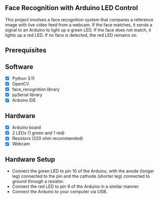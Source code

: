 ## Face Recognition with Arduino LED Control

This project involves a face recognition system that compares a reference image with live video feed from a webcam. If the face matches, it sends a signal to an Arduino to light up a green LED. If the face does not match, it lights up a red LED. If no face is detected, the red LED remains on.

## Prerequisites
## Software
- [x] Python 3.11
- [x] OpenCV
- [X] face_recognition library
- [X] pySerial library
- [X] Arduino IDE
## Hardware
- [x] Arduino board
- [x] 2 LEDs (1 green and 1 red)
- [X] Resistors (220 ohm recommended)
- [X] Webcam

## Hardware Setup
- Connect the green LED to pin 10 of the Arduino, with the anode (longer leg) connected to the pin and the cathode (shorter leg) connected to ground through a resistor.
- Connect the red LED to pin 9 of the Arduino in a similar manner.
- Connect the Arduino to your computer via USB.
